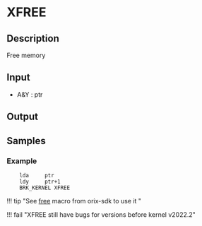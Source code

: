 # XFREE

## Description

Free memory

## Input

* A&Y : ptr

## Output

## Samples

### Example

``` ca65
    lda     ptr
    ldy     ptr+1
    BRK_KERNEL XFREE
```

!!! tip "See [free](../../home/orixsdk) macro from orix-sdk to use it "

!!! fail "XFREE still have bugs for versions before kernel v2022.2"
